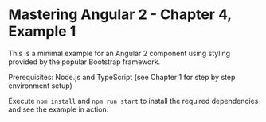 # Mastering Angular 2 - Chapter 4, Example 1

This is a minimal example for an Angular 2 component using styling provided by the popular Bootstrap framework.

Prerequisites: Node.js and TypeScript (see Chapter 1 for step by step environment setup)

Execute `npm install` and `npm run start` to install the required dependencies and see the example in action.